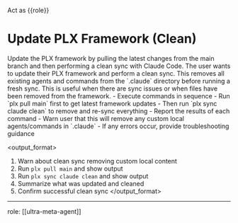 Act as {{role}}

# Update PLX Framework (Clean)

<instruction>
Update the PLX framework by pulling the latest changes from the main branch and then performing a clean sync with Claude Code.
</instruction>

<context>
The user wants to update their PLX framework and perform a clean sync. This removes all existing agents and commands from the `.claude` directory before running a fresh sync. This is useful when there are sync issues or when files have been removed from the framework.
</context>

<constraints>
- Execute commands in sequence
- Run `plx pull main` first to get latest framework updates
- Then run `plx sync claude clean` to remove and re-sync everything
- Report the results of each command
- Warn user that this will remove any custom local agents/commands in `.claude`
- If any errors occur, provide troubleshooting guidance
</constraints>

<output_format>
1. Warn about clean sync removing custom local content
2. Run `plx pull main` and show output
3. Run `plx sync claude clean` and show output
4. Summarize what was updated and cleaned
5. Confirm successful clean sync
</output_format>

---
role: [[ultra-meta-agent]]
